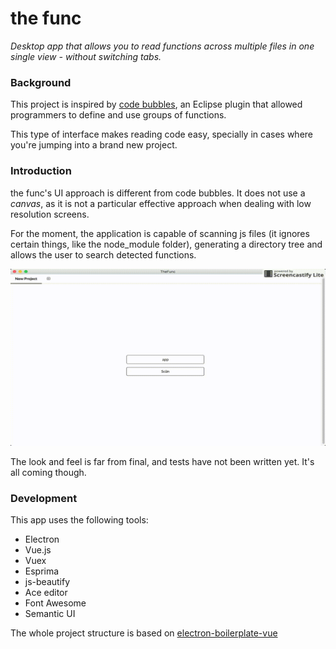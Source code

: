 # the func

_Desktop app that allows you to read functions across multiple files in one single view - without switching tabs._

### Background

This project is inspired by [code bubbles](http://cs.brown.edu/~spr/codebubbles/), an Eclipse plugin that allowed programmers to define and use groups of functions.

This type of interface makes reading code easy, specially in cases where you're jumping into a brand new project.

### Introduction

the func's UI approach is different from code bubbles. It does not use a _canvas_, as it is not a particular effective approach when dealing with low resolution screens.

For the moment, the application is capable of scanning js files (it ignores certain things, like the node_module folder), generating a directory tree and allows the user to search detected functions.

![directory tree](https://raw.githubusercontent.com/luisdlopez/thefunc/master/docs/01-thefunc.gif)

The look and feel is far from final, and tests have not been written yet. It's all coming though. 

### Development

This app uses the following tools:

- Electron
- Vue.js
- Vuex
- Esprima 
- js-beautify
- Ace editor
- Font Awesome
- Semantic UI

The whole project structure is based on [electron-boilerplate-vue](https://github.com/bradstewart/electron-boilerplate-vue)
